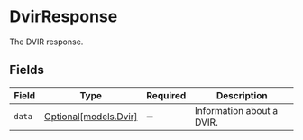 # DvirResponse

The DVIR response.


## Fields

| Field                                      | Type                                       | Required                                   | Description                                |
| ------------------------------------------ | ------------------------------------------ | ------------------------------------------ | ------------------------------------------ |
| `data`                                     | [Optional[models.Dvir]](../models/dvir.md) | :heavy_minus_sign:                         | Information about a DVIR.                  |
